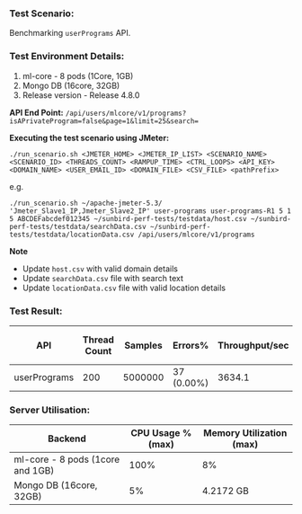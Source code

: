 ### Test Scenario:
Benchmarking `userPrograms` API.

### Test Environment Details:
1. ml-core - 8 pods (1Core, 1GB) 
2. Mongo DB (16core, 32GB)
3. Release version - Release 4.8.0

**API End Point:** `/api/users/mlcore/v1/programs?isAPrivateProgram=false&page=1&limit=25&search=`

**Executing the test scenario using JMeter:**

```./run_scenario.sh <JMETER_HOME> <JMETER_IP_LIST> <SCENARIO_NAME> <SCENARIO_ID> <THREADS_COUNT> <RAMPUP_TIME> <CTRL_LOOPS> <API_KEY> <DOMAIN_NAME> <USER_EMAIL_ID> <DOMAIN_FILE> <CSV_FILE> <pathPrefix> ```

e.g.

```./run_scenario.sh ~/apache-jmeter-5.3/ 'Jmeter_Slave1_IP,Jmeter_Slave2_IP' user-programs user-programs-R1 5 1 5 ABCDEFabcdef012345 ~/sunbird-perf-tests/testdata/host.csv ~/sunbird-perf-tests/testdata/searchData.csv ~/sunbird-perf-tests/testdata/locationData.csv /api/users/mlcore/v1/programs```

**Note**
- Update `host.csv` with valid domain details
- Update `searchData.csv` file with search text
- Update `locationData.csv` file with valid location details

### Test Result:
| API           | Thread Count  | Samples  | Errors%   | Throughput/sec  |Avg Resp Time  |   95th pct  |  99th pct   |
| ------------- | ------------- | -------- | --------- | --------------- |---------------|-------------|-------------|
| userPrograms  | 200        |  5000000 | 37 (0.00%) | 3634.1      |     52    |   171    |	230|


### Server Utilisation:
| Backend          | CPU Usage %(max) | Memory Utilization (max) |
| ------------- | ------------- |------------- |
|ml-core - 8 pods (1core and 1GB)|100%|8%|
|Mongo DB (16core, 32GB)| 5%|  4.2172 GB  |
